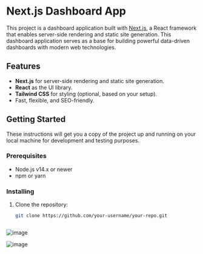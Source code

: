 
# Next.js Dashboard App

This project is a dashboard application built with [Next.js](https://nextjs.org/), a React framework that enables server-side rendering and static site generation. This dashboard application serves as a base for building powerful data-driven dashboards with modern web technologies.

## Features

- **Next.js** for server-side rendering and static site generation.
- **React** as the UI library.
- **Tailwind CSS** for styling (optional, based on your setup).
- Fast, flexible, and SEO-friendly.

## Getting Started

These instructions will get you a copy of the project up and running on your local machine for development and testing purposes.

### Prerequisites

- Node.js v14.x or newer
- npm or yarn

### Installing

1. Clone the repository:

   ```bash
   git clone https://github.com/your-username/your-repo.git



![image](https://github.com/user-attachments/assets/ab0b2d82-1e0e-4c50-a276-9cf777bb785b)



![image](https://github.com/user-attachments/assets/30bb4e94-8ef7-4db0-917e-0f2eb0eb03b9)



